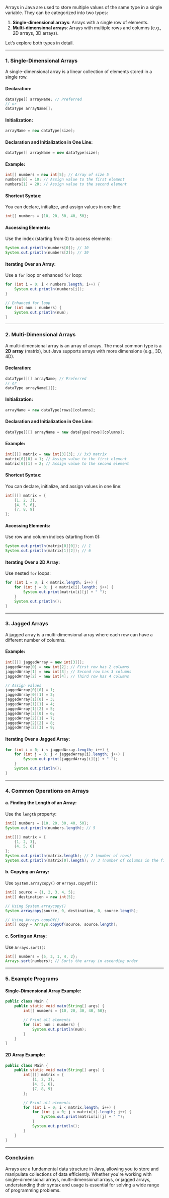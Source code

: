 Arrays in Java are used to store multiple values of the same type in a single variable. They can be categorized into two types:

1. **Single-dimensional arrays**: Arrays with a single row of elements.
2. **Multi-dimensional arrays**: Arrays with multiple rows and columns (e.g., 2D arrays, 3D arrays).

Let’s explore both types in detail.

---

### **1. Single-Dimensional Arrays**
A single-dimensional array is a linear collection of elements stored in a single row.

#### **Declaration**:
```java
dataType[] arrayName; // Preferred
// or
dataType arrayName[];
```

#### **Initialization**:
```java
arrayName = new dataType[size];
```

#### **Declaration and Initialization in One Line**:
```java
dataType[] arrayName = new dataType[size];
```

#### **Example**:
```java
int[] numbers = new int[5]; // Array of size 5
numbers[0] = 10; // Assign value to the first element
numbers[1] = 20; // Assign value to the second element
```

#### **Shortcut Syntax**:
You can declare, initialize, and assign values in one line:
```java
int[] numbers = {10, 20, 30, 40, 50};
```

#### **Accessing Elements**:
Use the index (starting from 0) to access elements:
```java
System.out.println(numbers[0]); // 10
System.out.println(numbers[2]); // 30
```

#### **Iterating Over an Array**:
Use a `for` loop or enhanced `for` loop:
```java
for (int i = 0; i < numbers.length; i++) {
    System.out.println(numbers[i]);
}

// Enhanced for loop
for (int num : numbers) {
    System.out.println(num);
}
```

---

### **2. Multi-Dimensional Arrays**
A multi-dimensional array is an array of arrays. The most common type is a **2D array** (matrix), but Java supports arrays with more dimensions (e.g., 3D, 4D).

#### **Declaration**:
```java
dataType[][] arrayName; // Preferred
// or
dataType arrayName[][];
```

#### **Initialization**:
```java
arrayName = new dataType[rows][columns];
```

#### **Declaration and Initialization in One Line**:
```java
dataType[][] arrayName = new dataType[rows][columns];
```

#### **Example**:
```java
int[][] matrix = new int[3][3]; // 3x3 matrix
matrix[0][0] = 1; // Assign value to the first element
matrix[0][1] = 2; // Assign value to the second element
```

#### **Shortcut Syntax**:
You can declare, initialize, and assign values in one line:
```java
int[][] matrix = {
    {1, 2, 3},
    {4, 5, 6},
    {7, 8, 9}
};
```

#### **Accessing Elements**:
Use row and column indices (starting from 0):
```java
System.out.println(matrix[0][0]); // 1
System.out.println(matrix[1][2]); // 6
```

#### **Iterating Over a 2D Array**:
Use nested `for` loops:
```java
for (int i = 0; i < matrix.length; i++) {
    for (int j = 0; j < matrix[i].length; j++) {
        System.out.print(matrix[i][j] + " ");
    }
    System.out.println();
}
```

---

### **3. Jagged Arrays**
A jagged array is a multi-dimensional array where each row can have a different number of columns.

#### **Example**:
```java
int[][] jaggedArray = new int[3][];
jaggedArray[0] = new int[2]; // First row has 2 columns
jaggedArray[1] = new int[3]; // Second row has 3 columns
jaggedArray[2] = new int[4]; // Third row has 4 columns

// Assign values
jaggedArray[0][0] = 1;
jaggedArray[0][1] = 2;
jaggedArray[1][0] = 3;
jaggedArray[1][1] = 4;
jaggedArray[1][2] = 5;
jaggedArray[2][0] = 6;
jaggedArray[2][1] = 7;
jaggedArray[2][2] = 8;
jaggedArray[2][3] = 9;
```

#### **Iterating Over a Jagged Array**:
```java
for (int i = 0; i < jaggedArray.length; i++) {
    for (int j = 0; j < jaggedArray[i].length; j++) {
        System.out.print(jaggedArray[i][j] + " ");
    }
    System.out.println();
}
```

---

### **4. Common Operations on Arrays**
#### **a. Finding the Length of an Array**:
Use the `length` property:
```java
int[] numbers = {10, 20, 30, 40, 50};
System.out.println(numbers.length); // 5

int[][] matrix = {
    {1, 2, 3},
    {4, 5, 6}
};
System.out.println(matrix.length); // 2 (number of rows)
System.out.println(matrix[0].length); // 3 (number of columns in the first row)
```

#### **b. Copying an Array**:
Use `System.arraycopy()` or `Arrays.copyOf()`:
```java
int[] source = {1, 2, 3, 4, 5};
int[] destination = new int[5];

// Using System.arraycopy()
System.arraycopy(source, 0, destination, 0, source.length);

// Using Arrays.copyOf()
int[] copy = Arrays.copyOf(source, source.length);
```

#### **c. Sorting an Array**:
Use `Arrays.sort()`:
```java
int[] numbers = {5, 3, 1, 4, 2};
Arrays.sort(numbers); // Sorts the array in ascending order
```

---

### **5. Example Programs**

#### **Single-Dimensional Array Example**:
```java
public class Main {
    public static void main(String[] args) {
        int[] numbers = {10, 20, 30, 40, 50};

        // Print all elements
        for (int num : numbers) {
            System.out.println(num);
        }
    }
}
```

#### **2D Array Example**:
```java
public class Main {
    public static void main(String[] args) {
        int[][] matrix = {
            {1, 2, 3},
            {4, 5, 6},
            {7, 8, 9}
        };

        // Print all elements
        for (int i = 0; i < matrix.length; i++) {
            for (int j = 0; j < matrix[i].length; j++) {
                System.out.print(matrix[i][j] + " ");
            }
            System.out.println();
        }
    }
}
```

---

### **Conclusion**
Arrays are a fundamental data structure in Java, allowing you to store and manipulate collections of data efficiently. Whether you're working with single-dimensional arrays, multi-dimensional arrays, or jagged arrays, understanding their syntax and usage is essential for solving a wide range of programming problems.
